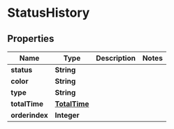 

# StatusHistory


## Properties

| Name | Type | Description | Notes |
|------------ | ------------- | ------------- | -------------|
|**status** | **String** |  |  |
|**color** | **String** |  |  |
|**type** | **String** |  |  |
|**totalTime** | [**TotalTime**](TotalTime.md) |  |  |
|**orderindex** | **Integer** |  |  |



